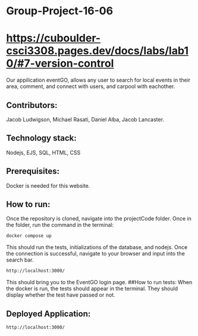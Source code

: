 # Group-Project-16-06

# https://cuboulder-csci3308.pages.dev/docs/labs/lab10/#7-version-control

Our appilication eventGO, allows any user to search for local events in their area, comment, and connect with users, and carpool with eachother. 

## Contributors: 
Jacob Ludwigson, Michael Rasati, Daniel Alba, Jacob Lancaster.

## Technology stack: 
Nodejs, EJS, SQL, HTML, CSS

## Prerequisites:
Docker is needed for this website.

## How to run:
Once the repository is cloned, navigate into the projectCode folder. 
Once in the folder, run the command in the terminal:
```bash 
docker compose up
```
This should run the tests, initializations of the database, and nodejs. 
Once the connection is successful, navigate to your browser and input into the search bar. 
```bash
http://localhost:3000/
```
This should bring you to the EventGO login page. 
##How to run tests:
When the docker is run, the tests should appear in the terminal. They should display whether the test have passed or not. 

## Deployed Application:
```bash
http://localhost:3000/
```
